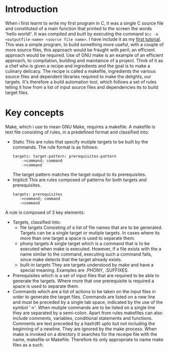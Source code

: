 # Introduction
When i first learnt to write my first program in C, it was a single C source file and constituted of a main function that printed to the screen the words 'hello world!'. It was compiled and built by executing the command `$cc -o <outputfile-name> <source file name>`. I have include it as my [first tutorial](tutorial0/hello_world.c).
This was a simple program, to build something more useful, with a couple of more source files, this approach would be fraught with peril; an efficient approach would be required. 
Use of GNU make is an example of an efficient approach, to compilation, building and maintaince of a project. Think of it as a chef who is given a recipe and ingredients and the goal is to make a culinary delicacy. The recipe is called a makefile, ingredients the various source files and dependent libraries required to make the delights, our targets.
It's therefore a build automation tool, which follows a set of rules telling it how from a list of input source files and dependencies its to build target files.

# Key concepts
Make, which i use to mean GNU Make, requires a makefile. A makefile is text file consisting of rules, in a predefined format and classified into:
* Static
    This are rules that specify mutiple targets to be built by the commands. The rule format is as follows:
    ```
    targets: target-pattern: prerequisites-pattern
        ->command; command
        ->command
    ```
    The target pattern matches the target output to its prerequisites.
* Implicit
    This are rules composed of patterns for both targets and prerequisites.
    ```
    targets: prerequisites
       ->command; command
       ->command
    ```
A rule is composed of 3 key elements:
* Targets, classified into:
    * file targets
        Consisting of a list of file names that are to be generated.
        Targets can be a single target or mutiple targets. In cases where its more than one target a space is used to separate them.
    * phony targets
        A single target which is a command that is to be executed when make is executed. However, if a file exists with the a name similar to the command, executing such a command fails, since make detects that the target already exists.
    * built-in targets
        They are targets understood by make and have a special meaning. Examples are .PHONY, .SUFFIXES.
* Prerequisites which is a set of input files that are required to be able to generate the targets.
    Where more that one prerequisite is required a space is used to separate them.
* Commands which are a list of actions to be taken on the input files in order to generate the target files.
    Commands are listed on a new line and must be preceded by a single tab space, indicated by the use of the symbol '->'. When mutiple commands are to be listed on a single line they are separated by a semi-colon.
Apart from rules makefiles can also include comments, variables, conditional statements and functions.
Comments are text preceded by a hash(#) upto but not including the beginning of a newline. They are ignored by the make process.
When make is invoked on a directory it searches for the receipe file with the name, makefile or Makefile. Therefore its only appropriate to name make files as a such.

